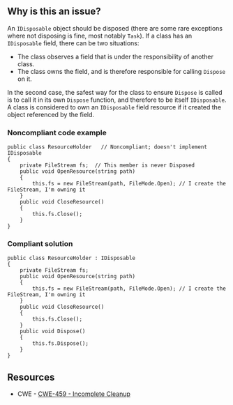 ## Why is this an issue?
 
An `IDisposable` object should be disposed (there are some rare exceptions where not disposing is fine, most notably `Task`). If a class has an `IDisposable` field, there can be two situations:
 
- The class observes a field that is under the responsibility of another class.
- The class owns the field, and is therefore responsible for calling `Dispose` on it.

In the second case, the safest way for the class to ensure `Dispose` is called is to call it in its own `Dispose` function, and therefore to be itself `IDisposable`. A class is considered to own an `IDisposable` field resource if it created the object referenced by the field.
 
### Noncompliant code example

    public class ResourceHolder   // Noncompliant; doesn't implement IDisposable
    {
        private FileStream fs;  // This member is never Disposed
        public void OpenResource(string path)
        {
            this.fs = new FileStream(path, FileMode.Open); // I create the FileStream, I'm owning it
        }
        public void CloseResource()
        {
            this.fs.Close();
        }
    }

### Compliant solution

    public class ResourceHolder : IDisposable
    {
        private FileStream fs;
        public void OpenResource(string path)
        {
            this.fs = new FileStream(path, FileMode.Open); // I create the FileStream, I'm owning it
        }
        public void CloseResource()
        {
            this.fs.Close();
        }
        public void Dispose()
        {
            this.fs.Dispose();
        }
    }

## Resources

- CWE - [CWE-459 - Incomplete Cleanup](https://cwe.mitre.org/data/definitions/459)